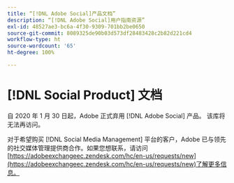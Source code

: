 ```yaml
---
title: “[!DNL Adobe Social]产品文档”
description: “[!DNL Adobe Social]用户指南资源”
exl-id: 48527ae3-bc6a-4f30-9309-701bb2be0650
source-git-commit: 8089325de90b03d573df28483428c2b82d221cd4
workflow-type: ht
source-wordcount: '65'
ht-degree: 100%

---
```


# [!DNL Social Product] 文档

自 2020 年 1 月 30 日起，Adobe 正式弃用 [!DNL Adobe Social] 产品。 该库将无法再访问。

对于希望购买 [!DNL Social Media Management] 平台的客户，Adobe 已与领先的社交媒体管理提供商合作。如果您想联系，请访问[https://adobeexchangeec.zendesk.com/hc/en-us/requests/new](https://adobeexchangeec.zendesk.com/hc/en-us/requests/new)了解更多信息。
